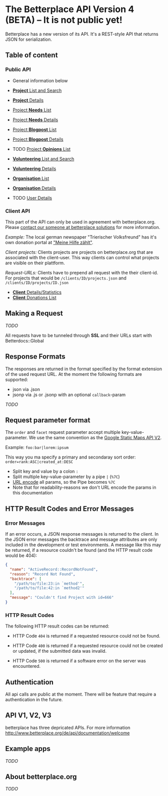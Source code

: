 # The Betterplace API Version 4 (BETA) – It is not public yet!

Betterplace has a new version of its API. It's a REST-style API that returns
JSON for serialization.


## Table of content

### Public API

- General information below

- [**Project** List and Search](sections/project_list.md)
- [**Project** Details](sections/project_details.md)
- [Project **Needs** List](sections/need_list.md)
- [Project **Needs** Details](sections/need_details.md)
- [Project **Blogpost** List](sections/blogpost_list.md)
- [Project **Blogpost** Details](sections/blogpost_details.md)
- TODO [Project **Opinions** List](sections/opinion_list.md)

- [**Volunteering** List and Search](sections/volunteering_list.md)
- [**Volunteering** Details](sections/volunteering_details.md)

- [**Organisation** List](sections/organisation_list.md)
- [**Organisation** Details](sections/organisation_details.md)
- TODO [User Details](sections/user_details.md)


### Client API

This part of the API can only be used in agreement with betterplace.org.
Please [contact our someone at betterplace solutions](http://www.betterplace-solutions.de/#buergerzeitung)
for more information.

*Example:* The local german newspaper "Trierischer Volksfreund"
has it's own donation portal at ["Meine Hilfe zählt"](http://www.volksfreund-servicecenter.de/projekte/).

*Client projects:* Clients projects are projects on betterplace.org that are
associated with the client-user. This way clients can control what projects
are visible on their plattform.

*Request-URLs:* Clients have to prepend all request with the their client-id.
For projects that would be `/clients/ID/projects.json` and `/clients/ID/projects/ID.json`

- [**Client** Details/Statistics](sections/client_details.md)
- [**Client** Donations List](sections/client_donation_list.md)


## Making a Request

*TODO*

All requests have to be tunneled through **SSL** and their URLs start with
Betterdocs::Global


## Response Formats

The responses are returned in the format specified by the format extension of
the used request URL. At the moment the following formats are supported:

- json via .json
- jsonp via .js or .jsonp with an optional `callback`-param

*TODO*


## Request parameter format

The `order` and `facet` request parameter accept multiple key-value-parameter.
We use the same convention as the [Google Static Maps API V2](https://developers.google.com/maps/documentation/staticmaps/#URL_Parameters).

Example: `foo:bar|lorem:ipsum`

This way you ma specify a primary and secondaray sort order: `order=rank:ASC|created_at:DESC`

* Split key and value by a colon `:`
* Split multiple key-value-parameter by a pipe `|` (`%7C`)
* [URL encode](http://de.wikipedia.org/wiki/URL-Encoding) all params, so the Pipe becomes `%7C`
* Note that for readability-reasons we don't URL encode the params in this documentation


## HTTP Result Codes and Error Messages

### Error Messages

If an error occurs, a JSON response messages is returned to the client. In the
JSON error messages the backtrace and message attributes are only included in
the development or test environments. A message like this may be returned, if a
resource couldn't be found (and the HTTP result code would be 404):

```json
{
  "name": "ActiveRecord::RecordNotFound",
  "reason": "Record Not Found",
  "backtrace": [
    "/path/to/file:23:in `method'",
    "/path/to/file:42:in `method2'"
  ],
  "message": "Couldn't find Project with id=666"
}
```

### HTTP Result Codes

The following HTTP result codes can be returned:

- HTTP Code `404` is returned if a requested resource could not be found.

- HTTP Code `400` is returned if a requested resource could not be created or updated, if the
  submitted data was invalid.

- HTTP Code `500` is returned if a software error on the server was encountered.


## Authentication

All api calls are public at the moment.
There will be feature that require a authentication in the future.


## API V1, V2, V3

betterplace has three depricated APIs. For more information http://www.betterplace.org/de/api/documentation/welcome


## Example apps

*TODO*


## About betterplace.org

*TODO*
